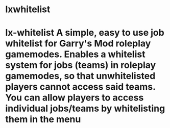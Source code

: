# lxwhitelist
# lx-whitelist A simple, easy to use job whitelist for Garry's Mod roleplay gamemodes.  Enables a whitelist system for jobs (teams) in roleplay gamemodes, so that unwhitelisted players cannot access said teams. You can allow players to access individual jobs/teams by whitelisting them in the menu
